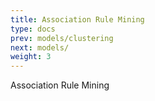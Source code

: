 ```yaml
---
title: Association Rule Mining
type: docs
prev: models/clustering
next: models/
weight: 3
---
```


Association Rule Mining


